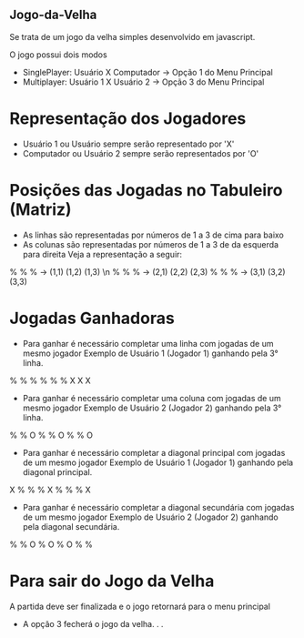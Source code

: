 ## Jogo-da-Velha
Se trata de um jogo da velha simples desenvolvido em javascript.

O jogo possui dois modos

- SinglePlayer: Usuário X Computador -> Opção 1 do Menu Principal
- Multiplayer: Usuário 1 X Usuário 2 -> Opção 3 do Menu Principal

# Representação dos Jogadores

- Usuário 1 ou Usuário sempre serão representado por 'X'
- Computador ou Usuário 2 sempre serão representados por 'O'

# Posições das Jogadas no Tabuleiro (Matriz)

- As linhas são representadas por números de 1 a 3 de cima para baixo
- As colunas são representadas por números de 1 a 3 de da esquerda para direita
Veja a representação a seguir:

% % % -> (1,1) (1,2) (1,3) \n
% % % -> (2,1) (2,2) (2,3)
% % % -> (3,1) (3,2) (3,3)

# Jogadas Ganhadoras

- Para ganhar é necessário completar uma linha com jogadas de um mesmo jogador
Exemplo de Usuário 1 (Jogador 1) ganhando pela 3° linha.

% % %
% % %
X X X 

- Para ganhar é necessário completar uma coluna com jogadas de um mesmo jogador
Exemplo de Usuário 2 (Jogador 2) ganhando pela 3° linha.

% % O
% % O
% % O 

- Para ganhar é necessário completar a diagonal principal com jogadas de um mesmo jogador
Exemplo de Usuário 1 (Jogador 1) ganhando pela diagonal principal.

X % %
% X %
% % X

- Para ganhar é necessário completar a diagonal secundária com jogadas de um mesmo jogador
Exemplo de Usuário 2 (Jogador 2) ganhando pela diagonal secundária.

% % O
% O %
O % %

# Para sair do Jogo da Velha

A partida deve ser finalizada e o jogo retornará para o menu principal
- A opção 3 fecherá o jogo da velha. . . 

